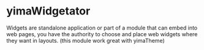 yimaWidgetator
==============

Widgets are standalone application or part of a module that can embed into web pages, you have the authority to choose and place web widgets where they want in layouts. (this module work great with yimaTheme)
